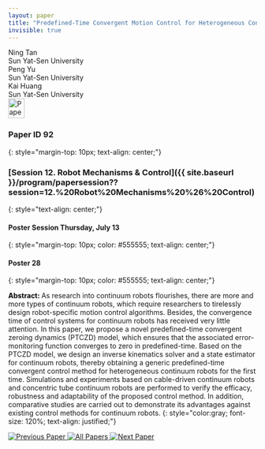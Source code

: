 ```yaml
---
layout: paper
title: "Predefined-Time Convergent Motion Control for Heterogeneous Continuum Robots"
invisible: true
---
```

<div class="paper-authors">
<div class="paper-author-box">
    <div class="paper-author-name">Ning Tan</div>
    <div class="paper-author-uni">Sun Yat-Sen University</div>
</div>
<div class="paper-author-box">
    <div class="paper-author-name">Peng Yu</div>
    <div class="paper-author-uni">Sun Yat-Sen University</div>
</div>
<div class="paper-author-box">
    <div class="paper-author-name">Kai Huang</div>
    <div class="paper-author-uni">Sun Yat-Sen University</div>
</div>

</div><div class="paper-pdf">
<div> <a href="http://www.roboticsproceedings.org/rss19/p092.pdf"><img src="{{ site.baseurl }}/images/paper_link.png" alt="Paper Website" width = "33"  height = "40"/></a> </div>
</div>

### Paper ID 92
{: style="margin-top: 10px; text-align: center;"}

### [Session 12. Robot Mechanisms & Control]({{ site.baseurl }}/program/papersession??session=12.%20Robot%20Mechanisms%20%26%20Control)
{: style="text-align: center;"}

#### Poster Session Thursday, July 13
{: style="margin-top: 10px; color: #555555; text-align: center;"}

#### Poster 28
{: style="margin-top: 10px; color: #555555; text-align: center;"}

<b style="color: black;">Abstract: </b>As research into continuum robots flourishes, there are more and more types of continuum robots, which require researchers to tirelessly design robot-specific motion control algorithms. Besides, the convergence time of control systems for continuum robots has received very little attention. In this paper, we propose a novel predefined-time convergent zeroing dynamics (PTCZD) model, which ensures that the associated error-monitoring function converges to zero in predefined-time. Based on the PTCZD model, we design an inverse kinematics solver and a state estimator for continuum robots, thereby obtaining a generic predefined-time convergent control method for heterogeneous continuum robots for the first time. Simulations and experiments based on cable-driven continuum robots and concentric tube continuum robots are performed to verify the efficacy, robustness and adaptability of the proposed control method. In addition, comparative studies are carried out to demonstrate its advantages against existing control methods for continuum robots.
{: style="color:gray; font-size: 120%; text-align: justified;"}


<div class="paper-menu">
<a href="{{ site.baseurl }}/program/papers/091/"> <img src="{{ site.baseurl }}/images/previous_paper_icon.png" alt="Previous Paper" title="Previous Paper"/> </a>
<a href="{{ site.baseurl }}/program/papers"><img src="{{ site.baseurl }}/images/overview_icon.png" alt="All Papers" title="All Papers"/> </a>
<a href="{{ site.baseurl }}/program/papers/093/"> <img src="{{ site.baseurl }}/images/next_paper_icon.png" alt="Next Paper" title="Next Paper"/> </a>

</div>

